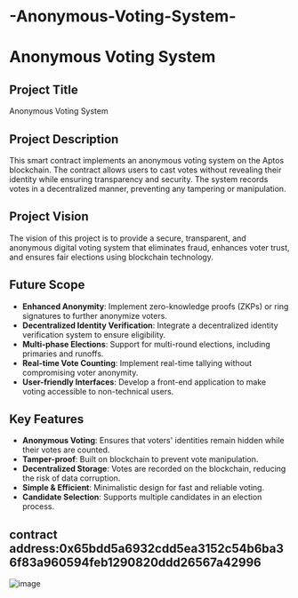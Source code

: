 # -Anonymous-Voting-System-
# Anonymous Voting System

## Project Title
Anonymous Voting System

## Project Description
This smart contract implements an anonymous voting system on the Aptos blockchain. The contract allows users to cast votes without revealing their identity while ensuring transparency and security. The system records votes in a decentralized manner, preventing any tampering or manipulation.

## Project Vision
The vision of this project is to provide a secure, transparent, and anonymous digital voting system that eliminates fraud, enhances voter trust, and ensures fair elections using blockchain technology.

## Future Scope
- **Enhanced Anonymity**: Implement zero-knowledge proofs (ZKPs) or ring signatures to further anonymize voters.
- **Decentralized Identity Verification**: Integrate a decentralized identity verification system to ensure eligibility.
- **Multi-phase Elections**: Support for multi-round elections, including primaries and runoffs.
- **Real-time Vote Counting**: Implement real-time tallying without compromising voter anonymity.
- **User-friendly Interfaces**: Develop a front-end application to make voting accessible to non-technical users.

## Key Features
- **Anonymous Voting**: Ensures that voters' identities remain hidden while their votes are counted.
- **Tamper-proof**: Built on blockchain to prevent vote manipulation.
- **Decentralized Storage**: Votes are recorded on the blockchain, reducing the risk of data corruption.
- **Simple & Efficient**: Minimalistic design for fast and reliable voting.
- **Candidate Selection**: Supports multiple candidates in an election process.

## contract address:0x65bdd5a6932cdd5ea3152c54b6ba36f83a960594feb1290820ddd26567a42996

![image](https://github.com/user-attachments/assets/def4f086-48bd-447b-8401-bdec1334025a)


